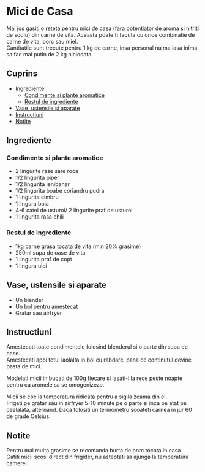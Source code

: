 <!-- omit in toc -->
# Mici de Casa

Mai jos gasiti o reteta pentru mici de casa (fara potentiator de aroma si nitriti de sodiu) din carne de vita.
Aceasta poate fi facuta cu orice combinatie de carne de vita, porc sau miel.  
Cantitatile sunt trecute pentru 1 kg de carne, insa personal nu ma lasa inima sa fac mai putin de 2 kg niciodata.

<!-- omit in toc -->
## Cuprins

- [Ingrediente](#ingrediente)
  - [Condimente si plante aromatice](#condimente-si-plante-aromatice)
  - [Restul de ingrediente](#restul-de-ingrediente)
- [Vase, ustensile si aparate](#vase-ustensile-si-aparate)
- [Instructiuni](#instructiuni)
- [Notite](#notite)

## Ingrediente

### Condimente si plante aromatice

- 2 lingurite rase sare roca
- 1/2 lingurita piper
- 1/2 lingurita ienibahar
- 1/2 lingurita boabe coriandru pudra
- 1 lingurita cimbru
- 1 lingura boia
- 4-6 catei de usturoi/ 2 lingurite praf de usturoi
- 1 lingurita rasa chili

### Restul de ingrediente

- 1kg carne grasa tocata de vita (min 20% grasime)
- 250ml supa de oase de vita
- 1 lingurita praf de copt
- 1 lingura ulei

## Vase, ustensile si aparate

- Un blender
- Un bol pentru amestecat 
- Gratar sau airfryer

## Instructiuni

Amestecati toate condimentele folosind blenderul si o parte din supa de oase.  
Amestecati apoi totul laolalta in bol cu rabdare, pana ce continutul devine pasta de mici.  

Modelati micii in bucati de 100g fiecare si lasati-i la rece peste noapte pentru ca aromele sa se omogenizeze.  

Micii se coc la temperatura ridicata pentru a sigila zeama din ei.  
Frigeti pe gratar sau in airfryer 5-10 minute pe o parte si inca pe atat pe cealalata, alternand.
Daca folositi un termometru scoateti carnea in jur 60 de grade Celsius.

## Notite

Pentru mai multa grasime se recomanda burta de porc tocata in casa.  
Gatiti micii scosi direct din frigider, nu asteptati sa ajunga la temperatura camerei.
